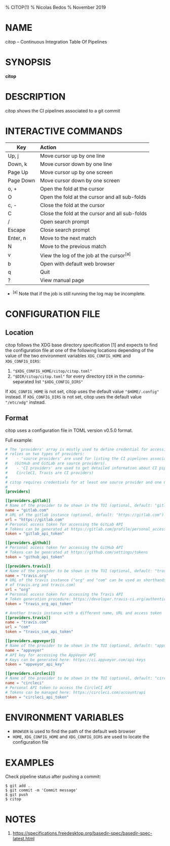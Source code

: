 % CITOP(1)
% Nicolas Bedos
% November 2019

# NAME
citop – Continuous Integration Table Of Pipelines

# SYNOPSIS
**citop**

# DESCRIPTION
citop shows the CI pipelines associated to a git commit

# INTERACTIVE COMMANDS
| **Key**                    | **Action**                                                 |
| -------------------------- |:---------------------------------------------------------- |
| Up, j                      | Move cursor up by one line                                 |
| Down, k                    | Move cursor down by one line                               | 
| Page Up                    | Move cursor up by one screen                               |
| Page Down                  | Move cursor down by one screen                             |
| o, +                       | Open the fold at the cursor                                |
| O                          | Open the fold at the cursor and all sub-folds              |
| c, -                       | Close the fold at the cursor                               |
| C                          | Close the fold at the cursor and all sub-folds             |
| /                          | Open search prompt                                         |
| Escape                     | Close search prompt                                        |
| Enter, n                   | Move to the next match                                     |
| N                          | Move to the previous match                                 |
| v                          | View the log of the job at the cursor<sup>\[a\]</sup>      |
| b                          | Open with default web browser                              |
| q                          | Quit                                                       |
| ?                          | View manual page                                           |


* <sup>\[a\]</sup>  Note that if the job is still running the log may be incomplete. 


# CONFIGURATION FILE
## Location
citop follows the XDG base directory specification \[1\] and expects to find the configuration file
at one of the following locations depending of the value of the two environment variables 
`XDG_CONFIG_HOME` and `XDG_CONFIG_DIRS`:

1. `"$XDG_CONFIG_HOME/citop/citop.toml"` 
2. `"$DIR/citop/citop.toml"` for every directory `DIR` in the comma-separated list `"$XDG_CONFIG_DIRS"`

If `XDG_CONFIG_HOME` is not set, citop uses the default value `"$HOME/.config"` instead.
If `XDG_CONFIG_DIRS` is not set, citop uses the default value `"/etc/xdg"` instead. 

## Format
citop uses a configuration file in TOML version v0.5.0 format.

Full example:
```toml
# The 'providers' array is mostly used to define credential for accessing online services. citop
# relies on two types of providers:
#    - 'source providers' are used for listing the CI pipelines associated to a given commit
#   (GitHub and GitLab are source providers).
#    - 'CI providers' are used to get detailed information about CI pipelines (GitLab, AppVeyor,
#    CircleCI, Travis are CI providers) 
#  
# citop requires credentials for at least one source provider and one CI provider to run.
#
[providers]

[[providers.gitlab]]
# Name of the provider to be shown in the TUI (optional, default: "gitlab")
name = "gitlab.com"
# URL of the gitlab instance (optional, default: "https://gitlab.com") 
url = "https://gitlab.com"
# Personal access token for accessing the GitLab API
# Tokens can be generated at https://gitlab.com/profile/personal_access_tokens
token = "gitlab_api_token"

[[providers.github]]
# Personal access token for accessing the GitHub API
# Tokens can be generated at https://github.com/settings/tokens
token = "github_api_token"

[[providers.travis]]
# Name of the provider to be shown in the TUI (optional, default: "travis")
name = "travis.org"
# URL of the travis instance ("org" and "com" can be used as shorthands for the URL
# of travis.org and travis.com)
url = "org"
# Personal access token for accessing the Travis API
# Token generation procedure: https://developer.travis-ci.org/authentication
token = "travis_org_api_token"

# Another travis instance with a different name, URL and access token
[[providers.travis]]
name = "travis.com"
url = "com"
token = "travis_com_api_token"

[[providers.appveyor]]
# Name of the provider to be shown in the TUI (optional, default: "appveyor")
name = "appveyor"
# API key for accessing the AppVeyor API
# Keys can be generated here: https://ci.appveyor.com/api-keys
token = "appveyor_api_key"

[[providers.circleci]]
# Name of the provider to be shown in the TUI (optional, default: "circleci")
name = "circleci"
# Personal API token to access the CircleCI API
# Tokens can be managed here: https://circleci.com/account/api
token = "circleci_api_token"
```

# ENVIRONMENT VARIABLES

* `BROWSER` is used to find the path of the default web browser
* `HOME`, `XDG_CONFIG_HOME` and `XDG_CONFIG_DIRS` are used to locate the configuration file

# EXAMPLES

Check pipeline status after pushing a commit:
```
$ git add .
$ git commit -m 'Commit message'
$ git push
$ citop
```

# NOTES
1. https://specifications.freedesktop.org/basedir-spec/basedir-spec-latest.html



